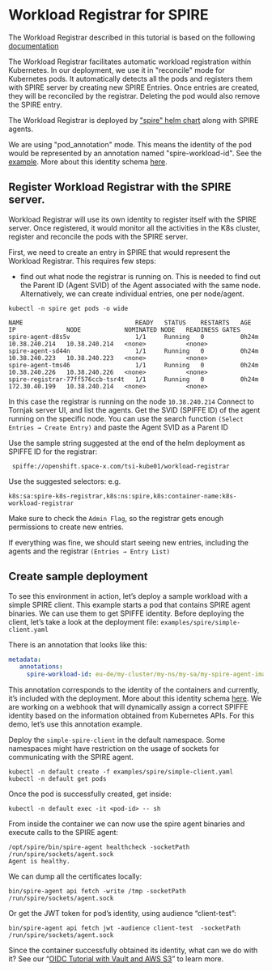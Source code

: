 # Workload Registrar for SPIRE
The Workload Registrar described in this tutorial is based on the following [documentation](https://github.com/spiffe/spire/tree/main/support/k8s/k8s-workload-registrar)

The Workload Registrar facilitates automatic workload registration within Kubernetes. In our deployment, we use it in "reconcile" mode for Kubernetes pods. It automatically detects all the pods and registers them with SPIRE server by creating new SPIRE Entries. Once entries are created, they will be reconciled by the registrar. Deleting the pod would also remove the SPIRE entry.

The Workload Registrar is deployed by ["spire" helm chart](../charts/spire/) along with SPIRE agents.

We are using "pod_annotation" mode. This means the identity of the pod would be represented by an annotation named "spire-workload-id". See the [example](#create-sample-deployment).
More about this identity schema [here](./identity-schema.md).

## Register Workload Registrar with the SPIRE server.
Workload Registrar will use its own identity to register itself with the SPIRE server. Once registered, it would monitor all the activities in the K8s cluster, register and reconcile the pods with the SPIRE server.

First, we need to create an entry in SPIRE that would represent the Workload Registrar.
This requires few steps:
* find out what node the registrar is running on. This is needed to find out the Parent ID (Agent SVID) of the Agent associated with the same node. Alternatively, we can create individual entries, one per node/agent.

```
kubectl -n spire get pods -o wide

NAME                               READY   STATUS    RESTARTS   AGE     IP              NODE            NOMINATED NODE   READINESS GATES
spire-agent-d8s5v                  1/1     Running   0          0h24m   10.38.240.214   10.38.240.214   <none>           <none>
spire-agent-sd44n                  1/1     Running   0          0h24m   10.38.240.223   10.38.240.223   <none>           <none>
spire-agent-tms46                  1/1     Running   0          0h24m   10.38.240.226   10.38.240.226   <none>           <none>
spire-registrar-77ff576ccb-tsr4t   1/1     Running   0          0h24m   172.30.40.199   10.38.240.214   <none>           <none>
```
In this case the registrar is running on the node `10.38.240.214`
Connect to Tornjak server UI, and list the agents.
Get the SVID (SPIFFE ID) of the agent running on the specific node. You can use the search function
`(Select Entries → Create Entry)` and paste the Agent SVID as a Parent ID

Use the sample string suggested at the end of the helm deployment as SPIFFE ID for the registrar:

```
 spiffe://openshift.space-x.com/tsi-kube01/workload-registrar
```
Use the suggested selectors: e.g.
```
k8s:sa:spire-k8s-registrar,k8s:ns:spire,k8s:container-name:k8s-workload-registrar
```
Make sure to check the `Admin Flag`, so the registrar gets enough permissions to create new entries.

If everything was fine, we should start seeing new entries, including the agents and the registrar `(Entries → Entry List)`

## Create sample deployment
To see this environment in action, let’s deploy a sample workload with a simple SPIRE client. This example starts a pod that contains SPIRE agent binaries. We can use them to get SPIFFE identity.
Before deploying the client, let’s take a look at the deployment file:
`examples/spire/simple-client.yaml`

There is an annotation that looks like this:
```yaml
metadata:
   annotations:
     spire-workload-id: eu-de/my-cluster/my-ns/my-sa/my-spire-agent-image
```
This annotation corresponds to the identity of the containers and currently, it’s included with the deployment.
More about this identity schema [here](./identity-schema.md).
We are working on a webhook that will dynamically assign a correct SPIFFE identity based on the information obtained from Kubernetes APIs. For this demo, let’s use this annotation example.

Deploy the `simple-spire-client` in the default namespace. Some namespaces might have restriction on the usage of sockets for communicating with the SPIRE agent.

```
kubectl -n default create -f examples/spire/simple-client.yaml
kubectl -n default get pods
```

Once the pod is successfully created, get inside:
```
kubectl -n default exec -it <pod-id> -- sh
```

From inside the container we can now use the spire agent binaries and execute calls to the SPIRE agent:

```console
/opt/spire/bin/spire-agent healthcheck -socketPath /run/spire/sockets/agent.sock
Agent is healthy.
```

We can dump all the certificates locally:
```
bin/spire-agent api fetch -write /tmp -socketPath /run/spire/sockets/agent.sock
```

Or get the JWT token for pod’s identity, using audience “client-test”:
```
bin/spire-agent api fetch jwt -audience client-test  -socketPath /run/spire/sockets/agent.sock
```

Since the container successfully obtained its identity, what can we do with it?
See our “[OIDC Tutorial with Vault and AWS S3](./spire-oidc-tutorial.md)” to learn more.
